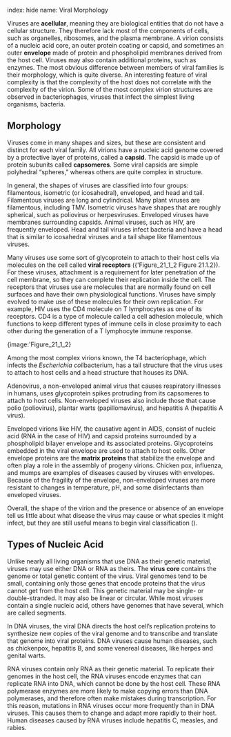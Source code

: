 index: hide
name: Viral Morphology

Viruses are  **acellular**, meaning they are biological entities that do not have a cellular structure. They therefore lack most of the components of cells, such as organelles, ribosomes, and the plasma membrane. A virion consists of a nucleic acid core, an outer protein coating or capsid, and sometimes an outer  **envelope** made of protein and phospholipid membranes derived from the host cell. Viruses may also contain additional proteins, such as enzymes. The most obvious difference between members of viral families is their morphology, which is quite diverse. An interesting feature of viral complexity is that the complexity of the host does not correlate with the complexity of the virion. Some of the most complex virion structures are observed in bacteriophages, viruses that infect the simplest living organisms, bacteria.

## Morphology

Viruses come in many shapes and sizes, but these are consistent and distinct for each viral family. All virions have a nucleic acid genome covered by a protective layer of proteins, called a  **capsid**. The capsid is made up of protein subunits called  **capsomeres**. Some viral capsids are simple polyhedral “spheres,” whereas others are quite complex in structure.

In general, the shapes of viruses are classified into four groups: filamentous, isometric (or icosahedral), enveloped, and head and tail. Filamentous viruses are long and cylindrical. Many plant viruses are filamentous, including TMV. Isometric viruses have shapes that are roughly spherical, such as poliovirus or herpesviruses. Enveloped viruses have membranes surrounding capsids. Animal viruses, such as HIV, are frequently enveloped. Head and tail viruses infect bacteria and have a head that is similar to icosahedral viruses and a tail shape like filamentous viruses.

Many viruses use some sort of glycoprotein to attach to their host cells via molecules on the cell called  **viral receptors** ({'Figure_21_1_2 Figure 21.1.2}). For these viruses, attachment is a requirement for later penetration of the cell membrane, so they can complete their replication inside the cell. The receptors that viruses use are molecules that are normally found on cell surfaces and have their own physiological functions. Viruses have simply evolved to make use of these molecules for their own replication. For example, HIV uses the CD4 molecule on T lymphocytes as one of its receptors. CD4 is a type of molecule called a cell adhesion molecule, which functions to keep different types of immune cells in close proximity to each other during the generation of a T lymphocyte immune response.


{image:'Figure_21_1_2}
        

Among the most complex virions known, the T4 bacteriophage, which infects the  *Escherichia coli*bacterium, has a tail structure that the virus uses to attach to host cells and a head structure that houses its DNA.

Adenovirus, a non-enveloped animal virus that causes respiratory illnesses in humans, uses glycoprotein spikes protruding from its capsomeres to attach to host cells. Non-enveloped viruses also include those that cause polio (poliovirus), plantar warts (papillomavirus), and hepatitis A (hepatitis A virus).

Enveloped virions like HIV, the causative agent in AIDS, consist of nucleic acid (RNA in the case of HIV) and capsid proteins surrounded by a phospholipid bilayer envelope and its associated proteins. Glycoproteins embedded in the viral envelope are used to attach to host cells. Other envelope proteins are the  **matrix proteins** that stabilize the envelope and often play a role in the assembly of progeny virions. Chicken pox, influenza, and mumps are examples of diseases caused by viruses with envelopes. Because of the fragility of the envelope, non-enveloped viruses are more resistant to changes in temperature, pH, and some disinfectants than enveloped viruses.

Overall, the shape of the virion and the presence or absence of an envelope tell us little about what disease the virus may cause or what species it might infect, but they are still useful means to begin viral classification ().

## Types of Nucleic Acid

Unlike nearly all living organisms that use DNA as their genetic material, viruses may use either DNA or RNA as theirs. The  **virus core** contains the genome or total genetic content of the virus. Viral genomes tend to be small, containing only those genes that encode proteins that the virus cannot get from the host cell. This genetic material may be single- or double-stranded. It may also be linear or circular. While most viruses contain a single nucleic acid, others have genomes that have several, which are called segments.

In DNA viruses, the viral DNA directs the host cell’s replication proteins to synthesize new copies of the viral genome and to transcribe and translate that genome into viral proteins. DNA viruses cause human diseases, such as chickenpox, hepatitis B, and some venereal diseases, like herpes and genital warts.

RNA viruses contain only RNA as their genetic material. To replicate their genomes in the host cell, the RNA viruses encode enzymes that can replicate RNA into DNA, which cannot be done by the host cell. These RNA polymerase enzymes are more likely to make copying errors than DNA polymerases, and therefore often make mistakes during transcription. For this reason, mutations in RNA viruses occur more frequently than in DNA viruses. This causes them to change and adapt more rapidly to their host. Human diseases caused by RNA viruses include hepatitis C, measles, and rabies.
